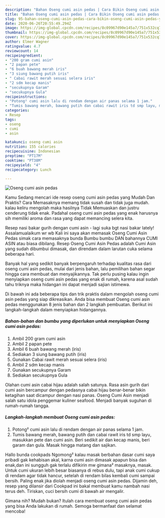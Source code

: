 ```yaml
---
description: "Bahan Oseng cumi asin pedas | Cara Bikin Oseng cumi asin pedas Yang Bisa Manjain Lidah"
title: "Bahan Oseng cumi asin pedas | Cara Bikin Oseng cumi asin pedas Yang Bisa Manjain Lidah"
slug: 95-bahan-oseng-cumi-asin-pedas-cara-bikin-oseng-cumi-asin-pedas-yang-bisa-manjain-lidah
date: 2020-06-26T20:55:49.294Z
image: https://img-global.cpcdn.com/recipes/8c09967d90e145a7/751x532cq70/oseng-cumi-asin-pedas-foto-resep-utama.jpg
thumbnail: https://img-global.cpcdn.com/recipes/8c09967d90e145a7/751x532cq70/oseng-cumi-asin-pedas-foto-resep-utama.jpg
cover: https://img-global.cpcdn.com/recipes/8c09967d90e145a7/751x532cq70/oseng-cumi-asin-pedas-foto-resep-utama.jpg
author: Elmer Wagner
ratingvalue: 4.7
reviewcount: 14
recipeingredient:
- "200 gram cumi asin"
- "2 papan pete"
- "6 buah bawang merah iris"
- "3 siung bawang putih iris"
- " Cabai rawit merah sesuai selera iris"
- "2 sdm kecap manis"
- "secukupnya Garam"
- "secukupnya Gula"
recipeinstructions:
- "Potong² cumi asin lalu di rendam dengan air panas selama 1 jam."
- "Tumis bawang merah, bawang putih dan cabai rawit iris td smp layu, masukkan pete dan cumi asin. Beri sedikit air dan kecap manis, beri garam dan gula. Masak hingga matang dan sajikan."
categories:
- Resep
tags:
- oseng
- cumi
- asin

katakunci: oseng cumi asin 
nutrition: 155 calories
recipecuisine: Indonesian
preptime: "PT17M"
cooktime: "PT38M"
recipeyield: "4"
recipecategory: Lunch

---
```



![Oseng cumi asin pedas](https://img-global.cpcdn.com/recipes/8c09967d90e145a7/751x532cq70/oseng-cumi-asin-pedas-foto-resep-utama.jpg)

Kamu Sedang mencari ide resep oseng cumi asin pedas yang Mudah Dan Praktis? Cara Memasaknya memang tidak susah dan tidak juga mudah. kalau keliru mengolah maka hasilnya Tidak Memuaskan dan justru cenderung tidak enak. Padahal oseng cumi asin pedas yang enak harusnya sih memiliki aroma dan rasa yang dapat memancing selera kita.

Resep nasi bakar gurih dengan cumi asin - lagi suka bgt nasi bakar lately! Assalamualaikum wr wb Kali ini saya akan memasak Oseng Cumi Asin Pedas simak cara memasaknya bunda Bumbu bumbu DAN bahannya CUMI ASIN atau biasa dibilang. Resep Oseng Cumi Asin Pedas adalah Cumi Asin yang sudah dibumbui dimasak, dan direndam dalam larutan cuka selama beberapa hari.

Banyak hal yang sedikit banyak berpengaruh terhadap kualitas rasa dari oseng cumi asin pedas, mulai dari jenis bahan, lalu pemilihan bahan segar hingga cara membuat dan menyajikannya. Tak perlu pusing kalau ingin menyiapkan oseng cumi asin pedas yang enak di rumah, karena asal sudah tahu triknya maka hidangan ini dapat menjadi sajian istimewa.


Di bawah ini ada beberapa tips dan trik praktis dalam mengolah oseng cumi asin pedas yang siap dikreasikan. Anda bisa membuat Oseng cumi asin pedas menggunakan 8 jenis bahan dan 2 langkah pembuatan. Berikut ini langkah-langkah dalam menyiapkan hidangannya.

<!--inarticleads1-->

##### Bahan-bahan dan bumbu yang diperlukan untuk menyiapkan Oseng cumi asin pedas:

1. Ambil 200 gram cumi asin
1. Ambil 2 papan pete
1. Ambil 6 buah bawang merah (iris)
1. Sediakan 3 siung bawang putih (iris)
1. Gunakan  Cabai rawit merah sesuai selera (iris)
1. Ambil 2 sdm kecap manis
1. Gunakan secukupnya Garam
1. Sediakan secukupnya Gula


Olahan cumi asin cabai hijau adalah salah satunya. Rasa asin gurih dari cumi asin bercampur dengan pedasnya cabai hijau benar-benar bikin ketagihan saat dicampur dengan nasi panas. Oseng Cumi Asin menjadi salah satu idola penggemar kuliner seafood. Menjadi banyak suguhan di rumah-rumah tangga. 

<!--inarticleads2-->

##### Langkah-langkah membuat Oseng cumi asin pedas:

1. Potong² cumi asin lalu di rendam dengan air panas selama 1 jam.
1. Tumis bawang merah, bawang putih dan cabai rawit iris td smp layu, masukkan pete dan cumi asin. Beri sedikit air dan kecap manis, beri garam dan gula. Masak hingga matang dan sajikan.


Hallo bunda cookpads Ngomong² kalau masak berbahan dasar cumi saya pribadi gak kehabisan akal, karna cumi asin dimasak apapun bisa dan enak,dan ini sungguh gak terlalu difikirin mw gimana² masaknya, masak. Untuk cumi ukuran lebih besar biasanya di rebus dulu, tapi anak cumi cukup di rendam agar tidak hancur, setelah di rendam bilas kembali cumi sampai bersih. Paling enak jika diolah menjadi oseng cumi asin pedas. Dijamin deh, resep yang dilansir dari Cookpad ini bakal membuat kamu nambah nasi terus deh. Tiriskan, cuci bersih cumi di bawah air mengalir. 

Gimana nih? Mudah bukan? Itulah cara membuat oseng cumi asin pedas yang bisa Anda lakukan di rumah. Semoga bermanfaat dan selamat mencoba!
